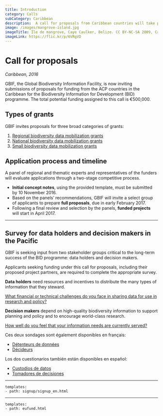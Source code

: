 ```yaml
---
title: Introduction
category: Calls
subCategory: Caribbean
description:  A call for proposals from Caribbean countries will take place in 2016.
image: /images/mangrove-island.jpg
imageTitle: Île de mangrove, Caye Caulker, Belize. CC BY-NC-SA 2009, CameliaTWU.
imageLink: https://flic.kr/p/6VRgVD
---
```

# Call for proposals

_Caribbean, 2016_

GBIF, the Global Biodiversity Information Facility, is now inviting submissions of proposals for funding from the ACP countries in the Caribbean for the Biodiversity Information for Development (BID) programme. The total potential funding assigned to this call is €500,000.

## Types of grants

GBIF invites proposals for three broad categories of grants:

1. [Regional biodiversity data mobilization grants](../regional-grants)
2. [National biodiversity data mobilization grants](../national-grants)
3. [Small biodiversity data mobilization grants](../small-grants)

## Application process and timeline

A panel of regional and thematic experts and representatives of the funders will evaluate applications through a two-stage competitive process.

+ **Initial concept notes**, using the provided template, must be submitted by 10 November 2016.
+ Based on the panels’ recommendations, GBIF will invite a select group of applicants to prepare **full proposals**, due in early February 2017.
+ Following a final review and selection by the panels, **funded projects** will start in April 2017.
________________

## Survey for data holders and decision makers in the Pacific

GBIF is seeking input from two stakeholder groups critical to the long-term success of the BID programme: data holders and decision makers. 

Applicants seeking funding under this call for proposals, including their proposed project partners, are required to complete the appropriate survey. 

**Data holders** need resources and incentives to distribute the many types of information that they steward. 

[What financial or technical challenges do you face in sharing data for use in research and policy?](https://www.surveymonkey.com/r/J8T7C6B)

**Decision makers** depend on high-quality biodiversity information to support planning and policy and to encourage world-class research. 

[How well do you feel that your information needs are currently served?](https://www.surveymonkey.com/r/J87WFXS)

Ces deux sondages sont également disponibles en français:
+ [Détenteurs de données](https://fr.surveymonkey.com/r/F8BMV2C)
+ [Décideurs](https://fr.surveymonkey.com/r/F85HFH2)

Los dos cuestionarios también están disponibles en español:
+ [Custodios de datos](https://www.surveymonkey.com/r/53QYLFD)
+ [Tomadores de decisiones](https://www.surveymonkey.com/r/537TYL3)

--------------

```styledYaml
templates:
- path: signup/signup_en.html
```

---------

```styledYaml
templates:
- path: eufund.html
```
